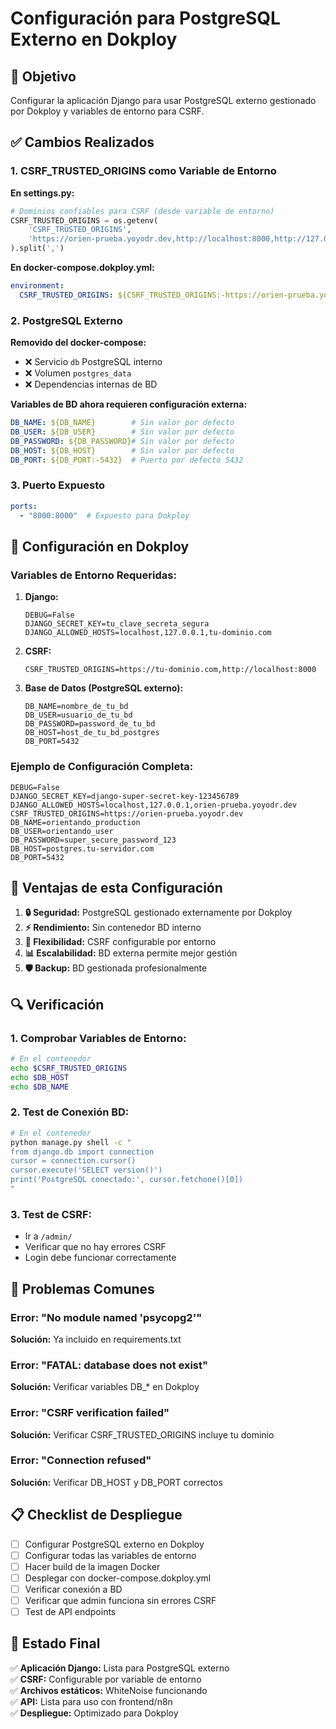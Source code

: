 # Configuración para PostgreSQL Externo en Dokploy

## 🎯 Objetivo
Configurar la aplicación Django para usar PostgreSQL externo gestionado por Dokploy y variables de entorno para CSRF.

## ✅ Cambios Realizados

### 1. CSRF_TRUSTED_ORIGINS como Variable de Entorno

**En settings.py:**
```python
# Dominios confiables para CSRF (desde variable de entorno)
CSRF_TRUSTED_ORIGINS = os.getenv(
    'CSRF_TRUSTED_ORIGINS', 
    'https://orien-prueba.yoyodr.dev,http://localhost:8000,http://127.0.0.1:8000'
).split(',')
```

**En docker-compose.dokploy.yml:**
```yaml
environment:
  CSRF_TRUSTED_ORIGINS: ${CSRF_TRUSTED_ORIGINS:-https://orien-prueba.yoyodr.dev,http://localhost:8000,http://127.0.0.1:8000}
```

### 2. PostgreSQL Externo

**Removido del docker-compose:**
- ❌ Servicio `db` PostgreSQL interno
- ❌ Volumen `postgres_data`
- ❌ Dependencias internas de BD

**Variables de BD ahora requieren configuración externa:**
```yaml
DB_NAME: ${DB_NAME}        # Sin valor por defecto
DB_USER: ${DB_USER}        # Sin valor por defecto  
DB_PASSWORD: ${DB_PASSWORD}# Sin valor por defecto
DB_HOST: ${DB_HOST}        # Sin valor por defecto
DB_PORT: ${DB_PORT:-5432}  # Puerto por defecto 5432
```

### 3. Puerto Expuesto
```yaml
ports:
  - "8000:8000"  # Expuesto para Dokploy
```

## 🚀 Configuración en Dokploy

### Variables de Entorno Requeridas:

1. **Django:**
   ```
   DEBUG=False
   DJANGO_SECRET_KEY=tu_clave_secreta_segura
   DJANGO_ALLOWED_HOSTS=localhost,127.0.0.1,tu-dominio.com
   ```

2. **CSRF:**
   ```
   CSRF_TRUSTED_ORIGINS=https://tu-dominio.com,http://localhost:8000
   ```

3. **Base de Datos (PostgreSQL externo):**
   ```
   DB_NAME=nombre_de_tu_bd
   DB_USER=usuario_de_tu_bd
   DB_PASSWORD=password_de_tu_bd
   DB_HOST=host_de_tu_bd_postgres
   DB_PORT=5432
   ```

### Ejemplo de Configuración Completa:
```
DEBUG=False
DJANGO_SECRET_KEY=django-super-secret-key-123456789
DJANGO_ALLOWED_HOSTS=localhost,127.0.0.1,orien-prueba.yoyodr.dev
CSRF_TRUSTED_ORIGINS=https://orien-prueba.yoyodr.dev
DB_NAME=orientando_production
DB_USER=orientando_user
DB_PASSWORD=super_secure_password_123
DB_HOST=postgres.tu-servidor.com
DB_PORT=5432
```

## 📝 Ventajas de esta Configuración

1. **🔒 Seguridad:** PostgreSQL gestionado externamente por Dokploy
2. **⚡ Rendimiento:** Sin contenedor BD interno
3. **🔧 Flexibilidad:** CSRF configurable por entorno
4. **📊 Escalabilidad:** BD externa permite mejor gestión
5. **🛡️ Backup:** BD gestionada profesionalmente

## 🔍 Verificación

### 1. Comprobar Variables de Entorno:
```bash
# En el contenedor
echo $CSRF_TRUSTED_ORIGINS
echo $DB_HOST
echo $DB_NAME
```

### 2. Test de Conexión BD:
```bash
# En el contenedor
python manage.py shell -c "
from django.db import connection
cursor = connection.cursor()
cursor.execute('SELECT version()')
print('PostgreSQL conectado:', cursor.fetchone()[0])
"
```

### 3. Test de CSRF:
- Ir a `/admin/`
- Verificar que no hay errores CSRF
- Login debe funcionar correctamente

## 🚨 Problemas Comunes

### Error: "No module named 'psycopg2'"
**Solución:** Ya incluido en requirements.txt

### Error: "FATAL: database does not exist"
**Solución:** Verificar variables DB_* en Dokploy

### Error: "CSRF verification failed"
**Solución:** Verificar CSRF_TRUSTED_ORIGINS incluye tu dominio

### Error: "Connection refused"
**Solución:** Verificar DB_HOST y DB_PORT correctos

## 📋 Checklist de Despliegue

- [ ] Configurar PostgreSQL externo en Dokploy
- [ ] Configurar todas las variables de entorno
- [ ] Hacer build de la imagen Docker
- [ ] Desplegar con docker-compose.dokploy.yml
- [ ] Verificar conexión a BD
- [ ] Verificar que admin funciona sin errores CSRF
- [ ] Test de API endpoints

## 🎉 Estado Final

✅ **Aplicación Django:** Lista para PostgreSQL externo  
✅ **CSRF:** Configurable por variable de entorno  
✅ **Archivos estáticos:** WhiteNoise funcionando  
✅ **API:** Lista para uso con frontend/n8n  
✅ **Despliegue:** Optimizado para Dokploy

